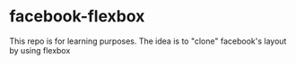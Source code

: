 # facebook-flexbox
This repo is for learning purposes.
The idea is to "clone" facebook's layout by using flexbox